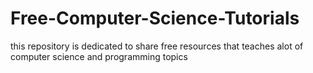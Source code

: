 # Free-Computer-Science-Tutorials
this repository is dedicated to share free resources that teaches alot of computer science and programming topics
